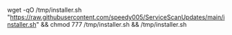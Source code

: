 wget -qO /tmp/installer.sh "https://raw.githubusercontent.com/speedy005/ServiceScanUpdates/main/installer.sh" && chmod 777 /tmp/installer.sh && /tmp/installer.sh
